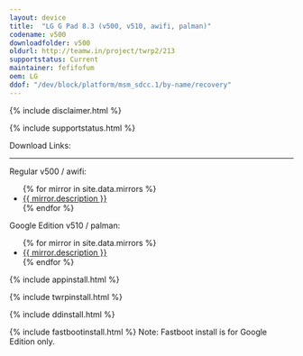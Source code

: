 ```yaml
---
layout: device
title:  "LG G Pad 8.3 (v500, v510, awifi, palman)"
codename: v500
downloadfolder: v500
oldurl: http://teamw.in/project/twrp2/213
supportstatus: Current
maintainer: fefifofum
oem: LG
ddof: "/dev/block/platform/msm_sdcc.1/by-name/recovery"
---
```


{% include disclaimer.html %}

{% include supportstatus.html %}

<div class='page-heading'>Download Links:</div>
<hr />
<p class="text">Regular v500 / awifi:</p>
<ul>
{% for mirror in site.data.mirrors %}
  <li>
    <a href="{{ mirror.baseurl }}v500">
      {{ mirror.description }}
    </a>
  </li>
{% endfor %}
</ul>
<p class="text">Google Edition v510 / palman:</p>
<ul>
{% for mirror in site.data.mirrors %}
  <li>
    <a href="{{ mirror.baseurl }}palman">
      {{ mirror.description }}
    </a>
  </li>
{% endfor %}
</ul>

{% include appinstall.html %}

{% include twrpinstall.html %}

{% include ddinstall.html %}

{% include fastbootinstall.html %}
Note: Fastboot install is for Google Edition only.
